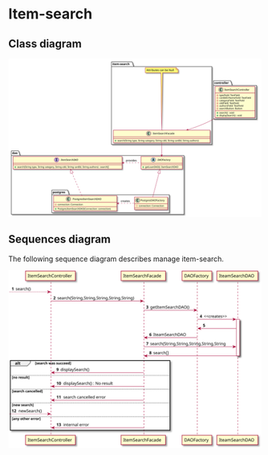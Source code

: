 # Item-search

## Class diagram

![Authentication use case class diagram](./item-search-class-diagram.svg)


## Sequences diagram

The following sequence diagram describes manage item-search.

![Logout sequence diagram](./item-search-sequence-diagram.svg)

